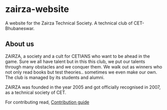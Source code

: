 # zairza-website
A website for the Zairza Technical Society. A technical club of CET-Bhubaneswar.

## About us
ZAIRZA, a society and a cult for CETIANS who want to be ahead in the game. Sure
we all have talent but in this this club, we put our talents through many obstacles and
we conquer them. We walk out as winners who not only read books but test theories.. sometimes we even make our own. The club is managed by its students and alumni.

ZAIRZA was founded in the year 2005 and got officially recognised in 2007, as a technical society of CET.

For contributing read, [Contribution guide](/CONTRIBUTING.md)